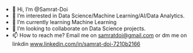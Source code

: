 - 👋 Hi, I’m @Samrat-Doi
- 👀 I’m interested in Data Science/Machine Learning/AI/Data Analytics.
- 🌱 I’m currently learning Machine Learning
- 💞️ I’m looking to collaborate on Data Science projects.
- 📫 How to reach me? Email me on samratdoi@gmail.com or dm me on linkdin www.linkedin.com/in/samrat-doi-7210b2166

<!---
Samrat-Doi/Samrat-Doi is a ✨ special ✨ repository because its `README.md` (this file) appears on your GitHub profile.
You can click the Preview link to take a look at your changes.
--->
